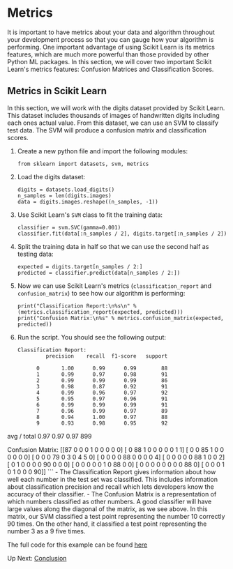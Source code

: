 # Metrics

It is important to have metrics about your data and algorithm throughout your development process so that you can gauge how your algorithm is performing. One important advantage of using Scikit Learn is its metrics features, which are much more powerful than those provided by other Python ML packages. In this section, we will cover two important Scikit Learn's metrics features: Confusion Matrices and Classification Scores.

## Metrics in Scikit Learn
In this section, we will work with the digits dataset provided by Scikit Learn. This dataset includes thousands of images of handwritten digits including each ones actual value. From this dataset, we can use an SVM to classify test data. The SVM will produce a confusion matrix and classification scores.

1. Create a new python file and import the following modules:
	```
	from sklearn import datasets, svm, metrics
	```

2. Load the digits dataset:
	```
	digits = datasets.load_digits()
	n_samples = len(digits.images)
	data = digits.images.reshape((n_samples, -1))
	```

3. Use Scikit Learn's `SVM` class to fit the training data:
	```
	classifier = svm.SVC(gamma=0.001)
	classifier.fit(data[:n_samples / 2], digits.target[:n_samples / 2])
	```

4. Split the training data in half so that we can use the second half as testing data:
	```
	expected = digits.target[n_samples / 2:]
	predicted = classifier.predict(data[n_samples / 2:])
	```

5. Now we can use Scikit Learn's metrics (`classification_report` and `confusion_matrix`) to see how our algorithm is performing:
	```
	print("Classification Report:\n%s\n" % (metrics.classification_report(expected, predicted)))
	print("Confusion Matrix:\n%s" % metrics.confusion_matrix(expected, predicted))
	```

6. Run the script. You should see the following output:
	```
	Classification Report:
             precision    recall  f1-score   support

          0       1.00      0.99      0.99        88
          1       0.99      0.97      0.98        91
          2       0.99      0.99      0.99        86
          3       0.98      0.87      0.92        91
          4       0.99      0.96      0.97        92
          5       0.95      0.97      0.96        91
          6       0.99      0.99      0.99        91
          7       0.96      0.99      0.97        89
          8       0.94      1.00      0.97        88
          9       0.93      0.98      0.95        92

avg / total       0.97      0.97      0.97       899


Confusion Matrix:
[[87  0  0  0  1  0  0  0  0  0]
 [ 0 88  1  0  0  0  0  0  1  1]
 [ 0  0 85  1  0  0  0  0  0  0]
 [ 0  0  0 79  0  3  0  4  5  0]
 [ 0  0  0  0 88  0  0  0  0  4]
 [ 0  0  0  0  0 88  1  0  0  2]
 [ 0  1  0  0  0  0 90  0  0  0]
 [ 0  0  0  0  0  1  0 88  0  0]
 [ 0  0  0  0  0  0  0  0 88  0]
 [ 0  0  0  1  0  1  0  0  0 90]]
 	```
 	- The Classification Report gives information about how well each number in the test set was classified. This includes information about classification precision and recall which lets developers know the accuracy of their classifier.
 	- The Confusion Matrix is a representation of which numbers classified as other numbers. A good classifier will have large values along the diagonal of the matrix, as we see above. In this matrix, our SVM classified a test point representing the number 10 correctly 90 times. On the other hand, it classified a test point representing the number 3 as a 9 five times.

The full code for this example can be found [here](https://github.com/rpcrimi/Scikit_Learn/blob/master/code/metrics.py)

Up Next: [Conclusion](https://github.com/rpcrimi/Scikit_Learn/blob/master/markdown/conclusion.md)
